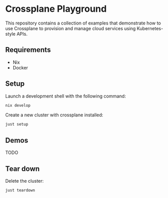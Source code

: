 # Crossplane Playground

This repository contains a collection of examples that demonstrate how to use Crossplane to provision and manage cloud services using Kubernetes-style APIs.

## Requirements

- Nix
- Docker

## Setup

Launch a development shell with the following command:

```sh
nix develop
```

Create a new cluster with crossplane installed:

```sh
just setup
```

## Demos

TODO

## Tear down

Delete the cluster:

```sh
just teardown
```
